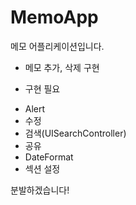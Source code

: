 # MemoApp

메모 어플리케이션입니다.
- 메모 추가, 삭제 구현

* 구현 필요
- Alert
- 수정
- 검색(UISearchController)
- 공유
- DateFormat
- 섹션 설정

분발하겠습니다!
